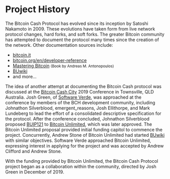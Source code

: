 # Project History

The Bitcoin Cash Protocol has evolved since its inception by Satoshi Nakamoto in 2009.  These evolutions have taken form from live network protocol changes, hard forks, and soft forks.  The greater Bitcoin community has attempted to document the protocol many times since the creation of the network.  Other documentation sources include:

- [bitcoin.it](//bitcoin.it)
- [bitcoin.org/en/developer-reference](//bitcoin.org/en/developer-reference)
- [Mastering Bitcoin](//github.com/bitcoinbook/bitcoinbook) <small>(Book by Andreas M. Antonopoulos)</small>
- [BUwiki](//github.com/bitcoin-unlimited/BUwiki)
- and more...

The idea of another attempt at documenting the Bitcoin Cash protocol was discussed at the [Bitcoin Cash City](//bitcoincashcity.com) 2019 Conference in Townsville, QLD Australia.  Josh Green, of [Software Verde](//softwareverde.com), was approached at the conference by members of the BCH development community, including Johnathon Silverblood, emergent_reasons, Josh Ellithorpe, and Mark Lundeberg to lead the effort of a consolidated descriptive specification for the protocol.  After the conference concluded, Johnathon Silverblood proposed [BUIP121](//bitco.in/forum/threads/buip121-passed-create-formal-bch-specifications.23762/) to [Bitcoin Unlimited](//bitcoinunlimited.info), which was later approved.  The Bitcoin Unlimited proposal provided initial funding capitol to commence the project.  Concurrently, Andrew Stone of Bitcoin Unlimited had started [BUwiki](//bitcoinunlimited.net) with similar objectives.  Software Verde approached Bitcoin Unlimited, expressing interest in applying for the project and was accepted by Andrew Clifford and Andrew Stone.

With the funding provided by Bitcoin Unlimited, the Bitcoin Cash Protocol project began as a collaboration within the community, directed by Josh Green in December of 2019.